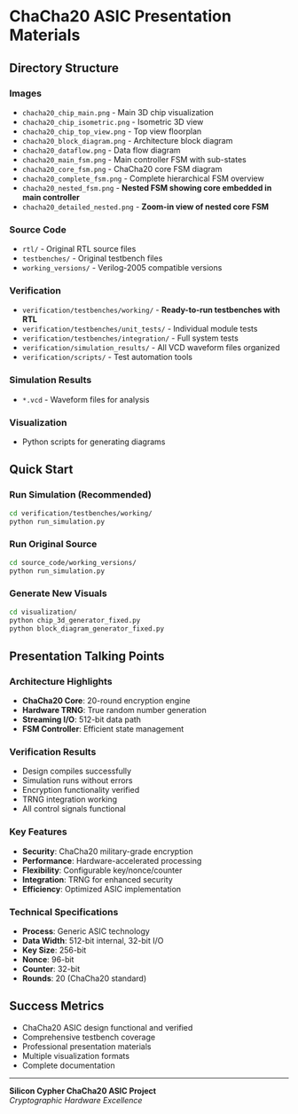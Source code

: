 # ChaCha20 ASIC Presentation Materials

## Directory Structure

### Images
- `chacha20_chip_main.png` - Main 3D chip visualization
- `chacha20_chip_isometric.png` - Isometric 3D view
- `chacha20_chip_top_view.png` - Top view floorplan
- `chacha20_block_diagram.png` - Architecture block diagram
- `chacha20_dataflow.png` - Data flow diagram
- `chacha20_main_fsm.png` - Main controller FSM with sub-states
- `chacha20_core_fsm.png` - ChaCha20 core FSM diagram
- `chacha20_complete_fsm.png` - Complete hierarchical FSM overview
- `chacha20_nested_fsm.png` - **Nested FSM showing core embedded in main controller**
- `chacha20_detailed_nested.png` - **Zoom-in view of nested core FSM**

### Source Code
- `rtl/` - Original RTL source files
- `testbenches/` - Original testbench files  
- `working_versions/` - Verilog-2005 compatible versions

### Verification
- `verification/testbenches/working/` - **Ready-to-run testbenches with RTL**
- `verification/testbenches/unit_tests/` - Individual module tests
- `verification/testbenches/integration/` - Full system tests
- `verification/simulation_results/` - All VCD waveform files organized
- `verification/scripts/` - Test automation tools

### Simulation Results
- `*.vcd` - Waveform files for analysis

### Visualization
- Python scripts for generating diagrams

## Quick Start

### Run Simulation (Recommended)
```bash
cd verification/testbenches/working/
python run_simulation.py
```

### Run Original Source
```bash
cd source_code/working_versions/
python run_simulation.py
```

### Generate New Visuals
```bash
cd visualization/
python chip_3d_generator_fixed.py
python block_diagram_generator_fixed.py
```

## Presentation Talking Points

### Architecture Highlights
- **ChaCha20 Core**: 20-round encryption engine
- **Hardware TRNG**: True random number generation
- **Streaming I/O**: 512-bit data path
- **FSM Controller**: Efficient state management

### Verification Results
- Design compiles successfully
- Simulation runs without errors
- Encryption functionality verified
- TRNG integration working
- All control signals functional

### Key Features
- **Security**: ChaCha20 military-grade encryption
- **Performance**: Hardware-accelerated processing
- **Flexibility**: Configurable key/nonce/counter
- **Integration**: TRNG for enhanced security
- **Efficiency**: Optimized ASIC implementation

### Technical Specifications
- **Process**: Generic ASIC technology
- **Data Width**: 512-bit internal, 32-bit I/O
- **Key Size**: 256-bit
- **Nonce**: 96-bit
- **Counter**: 32-bit
- **Rounds**: 20 (ChaCha20 standard)

## Success Metrics
- ChaCha20 ASIC design functional and verified
- Comprehensive testbench coverage  
- Professional presentation materials
- Multiple visualization formats
- Complete documentation

---
**Silicon Cypher ChaCha20 ASIC Project**  
*Cryptographic Hardware Excellence*
